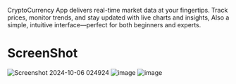  CryptoCurrency App delivers real-time market data at your fingertips. Track prices, monitor trends, and stay updated with live charts and insights, Also a simple, intuitive interface—perfect for both beginners and experts.
 # ScreenShot
![Screenshot 2024-10-06 024924](https://github.com/user-attachments/assets/28287796-aaf5-46e9-b98d-515e230c1c2a)
![image](https://github.com/user-attachments/assets/cb1a967c-42d0-4d03-ab56-fdd3de770f9b)
![image](https://github.com/user-attachments/assets/20b6d500-fd90-42c6-a94f-78dc58d9c325)
